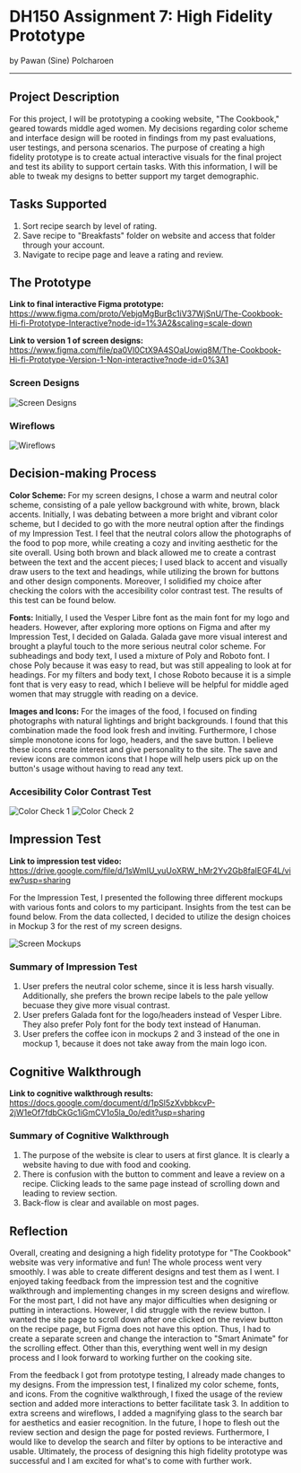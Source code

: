 # DH150 Assignment 7: High Fidelity Prototype
by Pawan (Sine) Polcharoen

---

## Project Description
For this project, I will be prototyping a cooking website, "The Cookbook," geared towards middle aged women. My decisions regarding color scheme and interface design will be rooted in findings from my past evaluations, user testings, and persona scenarios. The purpose of creating a high fidelity prototype is to create actual interactive visuals for the final project and test its ability to support certain tasks. With this information, I will be able to tweak my designs to better support my target demographic. 

## Tasks Supported
1. Sort recipe search by level of rating.
2. Save recipe to "Breakfasts" folder on website and access that folder through your account.
3. Navigate to recipe page and leave a rating and review.

## The Prototype
**Link to final interactive Figma prototype:** https://www.figma.com/proto/VebjqMgBurBc1iV37WjSnU/The-Cookbook-Hi-fi-Prototype-Interactive?node-id=1%3A2&scaling=scale-down

**Link to version 1 of screen designs:** https://www.figma.com/file/pa0Vl0CtX9A4SOaUowiq8M/The-Cookbook-Hi-fi-Prototype-Version-1-Non-interactive?node-id=0%3A1

### Screen Designs
![Screen Designs](../hifiscreendesigns.png)

### Wireflows
![Wireflows](../hifiwireflows.png)

## Decision-making Process
**Color Scheme:** For my screen designs, I chose a warm and neutral color scheme, consisting of a pale yellow background with white, brown, black accents. Initially, I was debating between a more bright and vibrant color scheme, but I decided to go with the more neutral option after the findings of my Impression Test. I feel that the neutral colors allow the photographs of the food to pop more, while creating a cozy and inviting aesthetic for the site overall. Using both brown and black allowed me to create a contrast between the text and the accent pieces; I used black to accent and visually draw users to the text and headings, while utilizing the brown for buttons and other design components. Moreover, I solidified my choice after checking the colors with the accesibility color contrast test. The results of this test can be found below.

**Fonts:** Initially, I used the Vesper Libre font as the main font for my logo and headers. However, after exploring more options on Figma and after my Impression Test, I decided on Galada. Galada gave more visual interest and brought a playful touch to the more serious neutral color scheme. For subheadings and body text, I used a mixture of Poly and Roboto font. I chose Poly because it was easy to read, but was still appealing to look at for headings. For my filters and body text, I chose Roboto because it is a simple font that is very easy to read, which I believe will be helpful for middle aged women that may struggle with reading on a device.

**Images and Icons:** For the images of the food, I focused on finding photographs with natural lightings and bright backgrounds. I found that this combination made the food look fresh and inviting. Furthermore, I chose simple monotone icons for logo, headers, and the save button. I believe these icons create interest and give personality to the site. The save and review icons are common icons that I hope will help users pick up on the button's usage without having to read any text.

### Accesibility Color Contrast Test
![Color Check 1](../colortest1.png)
![Color Check 2](../colortest2.png)

## Impression Test
**Link to impression test video:** https://drive.google.com/file/d/1sWmIU_yuUoXRW_hMr2Yv2Gb8faIEGF4L/view?usp=sharing

For the Impression Test, I presented the following three different mockups with various fonts and colors to my participant. Insights from the test can be found below. From the data collected, I decided to utilize the design choices in Mockup 3 for the rest of my screen designs.

![Screen Mockups](../screenmockups.png)

### Summary of Impression Test
1. User prefers the neutral color scheme, since it is less harsh visually. Additionally, she prefers the brown recipe labels to the pale yellow becuase they give more visual contrast.
2. User prefers Galada font for the logo/headers instead of Vesper Libre. They also prefer Poly font for the body text instead of Hanuman. 
3. User prefers the coffee icon in mockups 2 and 3 instead of the one in mockup 1, because it does not take away from the main logo icon.

## Cognitive Walkthrough
**Link to cognitive walkthrough results:** https://docs.google.com/document/d/1pSl5zXvbbkcvP-2jW1eOf7fdbCkGc1iGmCV1o5la_0o/edit?usp=sharing

### Summary of Cognitive Walkthrough
1. The purpose of the website is clear to users at first glance. It is clearly a website having to due with food and cooking.
2. There is confusion with the button to comment and leave a review on a recipe. Clicking leads to the same page instead of scrolling down and leading to review section.
3. Back-flow is clear and available on most pages. 

## Reflection
Overall, creating and designing a high fidelity prototype for "The Cookbook" website was very informative and fun! The whole process went very smoothly. I was able to create different designs and test them as I went. I enjoyed taking feedback from the impression test and the cognitive walkthrough and implementing changes in my screen designs and wireflow. For the most part, I did not have any major difficulties when designing or putting in interactions. However, I did struggle with the review button. I wanted the site page to scroll down after one clicked on the review button on the recipe page, but Figma does not have this option. Thus, I had to create a separate screen and change the interaction to "Smart Animate" for the scrolling effect. Other than this, everything went well in my design process and I look forward to working further on the cooking site.

From the feedback I got from prototype testing, I already made changes to my designs. From the impression test, I finalized my color scheme, fonts, and icons. From the cognitive walkthrough, I fixed the usage of the review section and added more interactions to better facilitate task 3. In addition to extra screens and wireflows, I added a magnifying glass to the search bar for aesthetics and easier recognition. In the future, I hope to flesh out the review section and design the page for posted reviews. Furthermore, I would like to develop the search and filter by options to be interactive and usable. Ultimately, the process of designing this high fidelity prototype was successful and I am excited for what's to come with further work.


